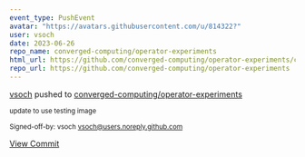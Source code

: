 ```yaml
---
event_type: PushEvent
avatar: "https://avatars.githubusercontent.com/u/814322?"
user: vsoch
date: 2023-06-26
repo_name: converged-computing/operator-experiments
html_url: https://github.com/converged-computing/operator-experiments/commit/7d19a30b26167b9651498a36daf9801f04dddff7
repo_url: https://github.com/converged-computing/operator-experiments
---
```


<a href='https://github.com/vsoch' target='_blank'>vsoch</a> pushed to <a href='https://github.com/converged-computing/operator-experiments' target='_blank'>converged-computing/operator-experiments</a>

<small>update to use testing image

Signed-off-by: vsoch <vsoch@users.noreply.github.com></small>

<a href='https://github.com/converged-computing/operator-experiments/commit/7d19a30b26167b9651498a36daf9801f04dddff7' target='_blank'>View Commit</a>